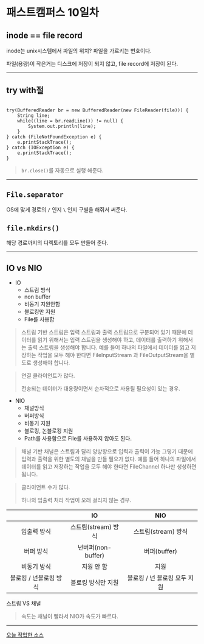 # 패스트캠퍼스 10일차
## inode == file record
inode는 unix시스템에서 파일의 위치? 파일을 가르키는 번호이다.

파일(용량)이 작은거는 디스크에 저장이 되지 않고, file record에 저장이 된다.
* * *
## try with절
<pre><code>
try(BufferedReader br = new BufferedReader(new FileReader(file))) {
	String line;
	while((line = br.readLine()) != null) {
    	System.out.println(line);
	}
} catch (FileNotFoundException e) {
	e.printStackTrace();
} catch (IOException e) {
	e.printStackTrace();
}
</code></pre>
> `br.close()`를 자동으로 실행 해준다.
* * *
## `File.separator`
OS에 맞게 경로의 `/` 인지 `\` 인지 구별을 해줘서 써준다.
## `file.mkdirs()`
해당 경로까지의 디렉토리를 모두 만들어 준다.
* * *
## IO vs NIO

* IO
  * 스트림 방식
  * non buffer
  * 비동기 지원안함
  * 블로킹만 지원
  * File를 사용함

> 스트림 기반 
> 스트림은 입력 스트림과 출력 스트림으로 구분되어 있기 때문에 데이터를 읽기 위해서는 입력 스트림을 생성해야 하고,
> 데이터를 출력하기 위해서는 출력 스트림을 생성해야 합니다.
> 예를 들어 하나의 파일에서 데이터를 읽고 저장하는 작업을 모두 해야 한다면
> FileInputStream 과 FileOutputStream을 별도로 생성해야 합니다.

  > 연결 클라이언트가 많다.
  >
  > 전송되는 데이터가 대용량이면서 순차적으로 사용될 필요성이 있는 경우.

* NIO
  * 채널방식
  * 버퍼방식
  * 비동기 지원
  * 블로킹, 논블로킹 지원
  * Path를 사용함으로 File를 사용하지 않아도 된다.

> 채널 기반
> 채널은 스트림과 달리 양방향으로 입력과 출력이 가능 
> 그렇기 때문에 입력과 출력을 위한 별도의 채널을 만들 필요가 없다.
> 예를 들어 하나의 파일에서 데이터를 읽고 저장하는 작업을 모두 해야 한다면 FileChannel 하나만 생성하면 됩니다.

   > 클라이언트 수가 많다.
   >
   > 하나의 입출력 처리 작업이 오래 걸리지 않는 경우.

|  | IO | NIO |
| :------: | :------:| :------: |
| 입출력 방식 | 스트림(stream) 방식 | 스트림(stream) 방식 |
| 버퍼 방식 | 넌버퍼(non-buffer) | 버퍼(buffer) |
| 비동기 방식 | 지원 안 함 | 지원 |
| 블로킹 / 넌블로킹 방식 | 블로킹 방식만 지원 | 블로킹 / 넌 블로킹 모두 지원 |

스트림 VS 채널
> 속도는 채널이 빨라서 NIO가 속도가 빠르다.

* * *
[오늘 작업한 소스](https://github.com/timejp/FAST/tree/63788e2d63ef0b0e946be7cd81a06beb73976ae4/Project/BBS)
